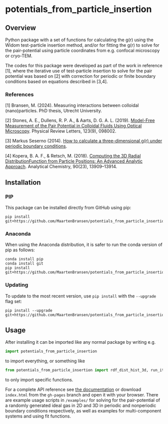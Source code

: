 # potentials_from_particle_insertion
## Overview
Python package with a set of functions for calculating the g(r) using the Widom test-particle insertion method, and/or for fitting the g(r) to solve for the pair-potential using particle coordinates from e.g. confocal microscopy or cryo-TEM.

The codes for this package were developed as part of the work in reference [1], where the iterative use of test-particle insertion to solve for the pair potential was based on [2] with correction for periodic or finite boundary conditions based on equations described in [3,4].

### References
[1] Bransen, M. (2024). Measuring interactions between colloidal (nano)particles. PhD thesis, Utrecht University.

[2] Stones, A. E., Dullens, R. P. A., & Aarts, D. G. A. L. (2019). [Model-Free Measurement of the Pair Potential in Colloidal Fluids Using Optical Microscopy](https://doi.org/10.1103/PhysRevLett.123.098002). Physical Review Letters, 123(9), 098002. 

[3] Markus Seserno (2014). [How to calculate a three-dimensional g(r) under periodic boundary conditions](https://www.cmu.edu/biolphys/deserno/pdf/gr_periodic.pdf).

[4] Kopera, B. A. F., & Retsch, M. (2018). [Computing the 3D Radial DistributionFunction from Particle Positions: An Advanced Analytic Approach](https://doi.org/10.1021/acs.analchem.8b03157). Analytical Chemistry, 90(23), 13909–13914.

## Installation

### PIP
This package can be installed directly from GitHub using pip:
```
pip install git+https://github.com/MaartenBransen/potentials_from_particle_insertion
```
### Anaconda
When using the Anaconda distribution, it is safer to run the conda version of pip as follows:
```
conda install pip
conda install git
pip install git+https://github.com/MaartenBransen/potentials_from_particle_insertion
```
### Updating
To update to the most recent version, use `pip install` with the `--upgrade` flag set:
```
pip install --upgrade git+https://github.com/MaartenBransen/potentials_from_particle_insertion
```

## Usage
After installing it can be imported like any normal package by writing e.g. 
```Python
import potentials_from_particle_insertion
```
to import everything, or something like
```Python
from potentials_from_particle_insertion import rdf_dist_hist_3d, run_iteration
```
to only import specific functions.

For a complete API reference see [the documentation](https://maartenbransen.github.io/potentials_from_particle_insertion/) or download `index.html` from the `gh-pages` branch and open it with your browser. There are example usage scripts in `/examples/` for solving for the pair-potential of a randomly generated ideal gas in 2D and 3D in periodic and nonperiodic boundary conditions respectively, as well as examples for multi-component systems and using fit functions.

